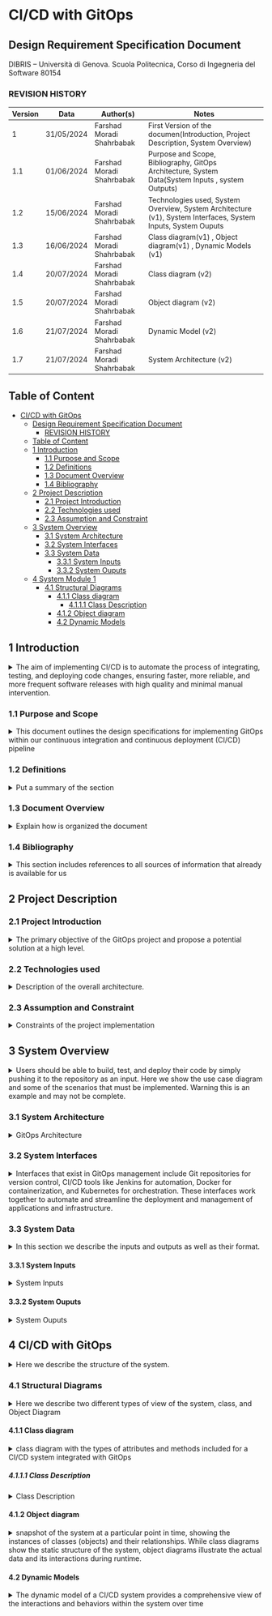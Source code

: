 # CI/CD with GitOps

## Design Requirement Specification Document

DIBRIS – Università di Genova. Scuola Politecnica, Corso di Ingegneria del Software 80154

<!-- <div align='right'> <b> Authors </b> <br> AA <br> BB  </div> -->

### REVISION HISTORY

Version | Data | Author(s)| Notes
---------|------|--------|------
1 | 31/05/2024 | Farshad Moradi Shahrbabak | First Version of the documen(Introduction, Project Description, System Overview)
1.1 | 01/06/2024 | Farshad Moradi Shahrbabak | Purpose and Scope, Bibliography, GitOps Architecture, System Data(System Inputs , system Outputs)
1.2 | 15/06/2024 | Farshad Moradi Shahrbabak | Technologies used, System Overview, System Architecture (v1), System Interfaces, System Inputs, System Ouputs
1.3 | 16/06/2024 | Farshad Moradi Shahrbabak | Class diagram(v1) , Object diagram(v1) , Dynamic Models (v1)
1.4 | 20/07/2024 | Farshad Moradi Shahrbabak | Class diagram (v2) |
1.5 | 20/07/2024 | Farshad Moradi Shahrbabak | Object diagram (v2) |
1.6 | 21/07/2024 | Farshad Moradi Shahrbabak | Dynamic Model (v2) |
1.7 | 21/07/2024 | Farshad Moradi Shahrbabak | System Architecture (v2) |





## Table of Content

- [CI/CD with GitOps](#cicd-with-gitops)
  - [Design Requirement Specification Document](#design-requirement-specification-document)
    - [REVISION HISTORY](#revision-history)
  - [Table of Content](#table-of-content)
  - [  1 Introduction](#--1-introduction)
    - [ 1.1 Purpose and Scope](#-11-purpose-and-scope)
    - [ 1.2 Definitions](#-12-definitions)
    - [ 1.3 Document Overview](#-13-document-overview)
    - [ 1.4 Bibliography](#-14-bibliography)
  - [ 2 Project Description](#-2-project-description)
    - [ 2.1 Project Introduction](#-21-project-introduction)
    - [ 2.2 Technologies used](#-22-technologies-used)
    - [ 2.3 Assumption and Constraint](#-23-assumption-and-constraint)
  - [  3 System Overview](#--3-system-overview)
    - [  3.1 System Architecture](#--31-system-architecture)
    - [  3.2 System Interfaces](#--32-system-interfaces)
    - [  3.3 System Data](#--33-system-data)
      - [  3.3.1 System Inputs](#--331-system-inputs)
      - [  3.3.2 System Ouputs](#--332-system-ouputs)
  - [  4 System Module 1](#--4-system-module-1)
    - [  4.1 Structural Diagrams](#--41-structural-diagrams)
      - [  4.1.1 Class diagram](#--411-class-diagram)
        - [  4.1.1.1 Class Description](#--4111-class-description)
      - [  4.1.2 Object diagram](#--412-object-diagram)
      - [  4.2 Dynamic Models](#--42-dynamic-models)

## <a name="intro"></a>  1 Introduction

<details>
    <summary> The aim of implementing CI/CD is to automate the process of integrating, testing, and deploying code changes, ensuring faster, more reliable, and more frequent software releases with high quality and minimal manual intervention.</summary>
   Continuous Integration (CI) and Continuous Deployment (CD) are key practices in modern software development that streamline the process of delivering code changes more frequently and reliably. Together, they form the CI/CD pipeline, which automates the steps between writing code and deploying it to production.
</details>

### <a name="purpose"></a> 1.1 Purpose and Scope

<details>
    <summary> This document outlines the design specifications for implementing GitOps within our continuous integration and continuous deployment (CI/CD) pipeline </summary>

<p><h3>purpose:</h3><br>
The purpose of implementing GitOps is to manage infrastructure and application deployments using Git as a single source of truth, enabling automated, consistent, and auditable workflows for continuous delivery and operations.

<h3>Scope:</h3><br>
The scope of implementing GitOps includes automating the deployment, management, and monitoring of infrastructure and applications using version-controlled repositories, ensuring consistent and reproducible environments across all stages of the development lifecycle.

Source Code Management:

Integrate Git repositories to serve as the single source of truth for both application and infrastructure code.
Enable version control, collaboration, and audit trails through pull requests, commits, and branches.
Automated Build and Test:

Set up CI pipelines to automatically build and test code upon commits.
Ensure that unit tests, integration tests, and other quality checks are automated and consistently applied.
Containerization:

Use Docker to containerize applications, ensuring consistent runtime environments.
Create and manage Docker images that include all necessary dependencies.
Configuration Management:

Manage infrastructure and application configurations declaratively through Git repositories.
Use tools like Kubernetes and Helm for defining and deploying configurations.
Continuous Deployment:

Implement CD pipelines to automate the deployment of applications to various environments (development, staging, production).
Ensure that deployments are triggered automatically upon successful builds and tests.
Orchestration and Infrastructure Management:

Use Kubernetes for container orchestration, ensuring applications are deployed, managed, and scaled efficiently.
Implement GitOps principles to manage Kubernetes manifests and Helm charts through Git.
Monitoring and Logging:

Set up monitoring and logging tools to track application performance, health, and logs.
Ensure that logs and metrics are accessible and actionable, enabling rapid troubleshooting and performance optimization.
Security and Compliance:

Implement security best practices within the CI/CD pipeline, such as vulnerability scanning and compliance checks.
Ensure that access controls and audit trails are in place for all GitOps processes.
Rollback and Disaster Recovery:

Define rollback procedures to quickly revert to previous versions in case of deployment failures.
Implement backup and recovery strategies for both application data and configurations.
Documentation and Training:

Provide comprehensive documentation for all CI/CD and GitOps processes.
Conduct training sessions for team members to ensure they understand and can effectively use the CI/CD pipeline and GitOps workflows.
Scalability and Performance Optimization:

Design the CI/CD pipeline and GitOps processes to handle increasing workloads and scaling requirements.
Optimize performance of the CI/CD pipeline to ensure fast and efficient builds, tests, and deployments.

</p>
</details>

### <a name="def"></a> 1.2 Definitions

<details>
    <summary> Put a summary of the section </summary>
    <p>This sub section should describe ...</p>

| First Header  | Second Header |
| ------------- | ------------- |
| Content Cell  | Content Cell  |
| Content Cell  | Content Cell  |

</details>

### <a name="overview"></a> 1.3 Document Overview

<details>
    <summary> Explain how is organized the document
    </summary>
    <p>This sub section should describe ...</p>
</details>

### <a name="biblio"></a> 1.4 Bibliography

<details>
    <summary>This section includes references to all sources of information that already is available for us</summary>

Book:<br>

Article:<br>

Website:
<a href="https://www.jenkins.io/doc/tutorials/">Jenkins Tutorials (Official Documentation)</a>
<a href="https://hub.docker.com/r/jenkinsci/jenkins">Jenkins Continuous Integration and Delivery server(Docker)</a>
<a href="https://minikube.sigs.k8s.io/docs/start/?arch=%2Fwindows%2Fx86-64%2Fstable%2F.exe+download">MiniKube</a>

</details>

## <a name="description"></a> 2 Project Description

### <a name="project-intro"></a> 2.1 Project Introduction

<details>
    <summary> The primary objective of the GitOps project and propose a potential solution at a high level.
    </summary>
    <p>This project assumes: <br>
 • to use a microservice framework (SpringBoot) to implement a reference java
application. This application must be composed by a few microservices and must be
used as reference to apply the CI/CD pipeline based on GitOps paradigm.<br>
 • Some test cases must be implemented to validate the application. These test cases
must define the Smoke Tests executed during the CI/CD pipeline to validate the
application before installing in the production environment<br>
 • A production environment where release the application and make this available for the
custome</p>
</details>

### <a name="tech"></a> 2.2 Technologies used

<details>
<summary> Description of the overall architecture. </summary>

![DevOpsTools](imgs/DevOpsTools.png "DevOpsTools")
| name          | Description |
| ------------- | ------------- |
| IDE          | An Integrated Development Environment (IDE) is a software application that provides comprehensive facilities to programmers for software development, including a code editor, debugger, and build automation tools.     |
| Github        | GitHub is a web-based platform for version control and collaborative software development, allowing users to host and review code, manage projects, and build software alongside millions of developers worldwide.  |
| Jenkins   | Jenkins is an open-source automation server used for continuous integration and continuous delivery (CI/CD) to build, test, and deploy software projects efficiently. |
| Docker  | Docker is an open-source platform that automates the deployment and management of applications within lightweight, portable containers, ensuring consistent environments across different stages of development and production.|
| Mini Kube   | Minikube is a tool that enables running a single-node Kubernetes cluster locally on your machine, making it easy to develop and test Kubernetes applications. |


# Author

Developers write and edit code using IDEs like Visual Studio Code. These tools provide a rich environment for coding, debugging, and testing at the individual level.

# Source

The code is committed to a source control system like GitHub. This step involves managing different versions of the code, collaborating with other developers, and ensuring changes are tracked and documented.

# Build

The committed code is then compiled and built into executable artifacts. This stage involves continuous integration (CI), where tools like Jenkins and AWS CodeBuild automate the process of compiling code, running unit tests, and packaging the software for deployment.

# Test

After building the software, it undergoes various testing phases to ensure it is free from bugs and performs well. Testing tools like JUnit, pytest, Apache JMeter, and Locust are used for different types of tests, including unit tests, integration tests, load tests, and penetration tests.

# Deploy 

Finally, the tested and validated software is deployed to production environments. AWS CodeDeploy automates this process, ensuring the software is deployed consistently and reliably across different environments, minimizing the risk of deployment failures.






</details>

### <a name="constraints"></a> 2.3 Assumption and Constraint

<details>
    <summary> Constraints of the project implementation
 </summary>
    <p>
    1-There isn't any cloud server (like AWS) available for running Docker and Jenkins, so they must be run on the local machine <br>
    </p>
</details>

## <a name="system-overview"></a>  3 System Overview

<details>
    <summary> Users should be able to build, test, and deploy their code by simply pushing it to the repository as an input. Here we show the use case diagram and some of the scenarios that must be implemented. Warning this is an example and may not be complete.
    </summary>

![Use Case Diagram](imgs/GitOps.png "Use Case Diagram")

| Use Case      | 1.0           |
| ------------- | ------------- |
| Name          | GitOps flow       |
| Actors        | Generic User  |
| Entry Point   | (1) .Java files  |
| Exit  Point   | (4) File to be deployed|
| Event Flow    | (1) User invoke the system by pushing the program. <br> (2) buildimage is triggered. This job is responsible for building a Docker container image from the code in the kubernetecode repository. <br> (3) Another CI job called updatemanifest is triggered. This job updates the deployment.yaml file in a separate GitHub repository named kubernetesmanifest. <br> (4) The updated deployment.yaml file is automatically picked up by Argo CD, a GitOps too |






# GitOps Flow
GitOps is a methodology that uses Git as a single source of truth for declarative infrastructure and applications. It leverages Git repositories as the source of truth for the desired state of the system, automating deployment and operations tasks. Here's a detailed breakdown of the GitOps flow illustrated in the image:

1. Code Commit
Developer writes code and commits to the repository. A developer writes or updates code in a file named app.py within a repository named kubernetescode on GitHub. The commit to GitHub triggers the CI/CD pipeline to start the build process.

2. Build Docker Image
Jenkins (or another CI tool) builds a Docker container image.

Job - buildimage: This job is responsible for building the Docker container image from the committed code.
Docker Hub: The built Docker image is then pushed to Docker Hub (a cloud-based repository service for Docker images).
The Docker image is tagged with a version, for example, test:10.

3. Update Kubernetes Manifest(Update deployment configuration)

Job - updatemanifest: This job updates the deployment configuration file, typically named deployment.yaml, in another repository called kubernetesmanifest.
The deployment.yaml file is modified to reference the new Docker image tag (test:10), ensuring that the Kubernetes deployment uses the latest version of the container image.

4. Deploy to Kubernetes Cluster(Argo CD deploys the updated configuration)

Argo CD: An open-source GitOps continuous delivery tool for Kubernetes. It monitors the Git repository for changes in the deployment configuration.
When Argo CD detects the updated deployment.yaml, it synchronizes the changes with the Kubernetes cluster.
The Kubernetes cluster then pulls the specified Docker image (test:10) from Docker Hub and deploys it, ensuring that the running application matches the desired state defined in the Git repository.


# Detailed Steps in the Flow
Step-by-Step Explanation:
Code Commit by Developer:

A developer makes changes to the application code (app.py) and commits these changes to the GitHub repository (kubernetescode).
GitHub triggers a webhook to initiate the CI/CD pipeline.
Build Docker Image:

Jenkins (or another CI/CD tool) detects the new commit and runs the buildimage job.
This job includes steps to:
Checkout the code from GitHub.
Build a Docker image using the Dockerfile included in the repository.
Tag the Docker image with a version number, such as test:10.
Push the Docker image to Docker Hub.
Update Kubernetes Manifest:

Jenkins then runs the updatemanifest job.
This job includes steps to:
Checkout the kubernetesmanifest repository.
Update the deployment.yaml file to use the new Docker image tag (test:10).
Commit the updated deployment.yaml file back to the GitHub repository (kubernetesmanifest).
Deploy to Kubernetes Cluster:

Argo CD continuously monitors the kubernetesmanifest repository for changes.
Upon detecting the updated deployment.yaml, Argo CD performs the following actions:
Synchronizes the Kubernetes cluster with the new desired state defined in deployment.yaml.
Kubernetes pulls the new Docker image (test:10) from Docker Hub.
The updated Docker image is deployed to the Kubernetes cluster, ensuring that the running application is up-to-date.

# Components and Their Roles

Developer:
Writes and commits code to the source repository.

GitHub:
Hosts the source code and the Kubernetes manifests in separate repositories.
Acts as the trigger point for CI/CD pipelines.

Jenkins:
Automates the build and update processes.
Builds Docker images and updates Kubernetes manifests.

Docker Hub:
Serves as a registry for Docker images.
Stores the built Docker images with specific tags.

Argo CD:
Automates the deployment process in Kubernetes.
Ensures the Kubernetes cluster matches the desired state defined in GitHub repositories.

Kubernetes Cluster:
Runs the deployed application.
Continuously maintains the desired state defined in the deployment configurations.

# Summary
This GitOps flow ensures that the entire process from code commit to deployment is automated and traceable via Git repositories. By using tools like Jenkins, Docker Hub, and Argo CD, the flow ensures consistent, reliable, and auditable deployments to Kubernetes clusters. This approach enhances collaboration, improves deployment speed, and maintains system stability.



</details>

### <a name="architecture"></a>  3.1 System Architecture

<details>
    <summary> GitOps Architecture</summary>

![GitOps Architecture](imgs/GitOpsArchitecture.jpg "GitOps Architecture")

| Name      | Description         |
| ------------- | ------------- |
| Git Repository (Source Control)|Centralized storage for all code and configuration files.|
| CI/CD Pipeline| Automates the process of building, testing, and deploying applications |
| Container Registry| Stores container images built by the CI/CD pipeline.  |
|Kubernetes Cluster|Orchestrates and manages containerized applications.|
|GitOps Operator|Continuously synchronizes the Kubernetes cluster with the desired state defined in the Git repository.|
|Monitoring and Logging|Tracks the health, performance, and logs of applications and infrastructure.|
|Secrets Management|Manages sensitive data securely|
|Infrastructure as Code (IaC)|Defines and manages infrastructure resources through code.|

Git Repository (Source Control):
This is the central source of truth where all the code, configuration files, and infrastructure definitions are stored. GitHub is used for source control.
Function: Stores application code, Kubernetes manifests, Helm charts, and other configuration files.

CI/CD Pipeline:
A Continuous Integration and Continuous Deployment (CI/CD) pipeline automates the process of building, testing, and deploying applications.
Function:
Build & Test: Integrates and tests changes to ensure they are production-ready.
Store Images: Builds Docker images and pushes them to a container registry.

Container Registry
A repository for storing and distributing Docker container images.
Function: Stores the container images built by the CI/CD pipeline.

GitOps Operator:
The core component of a GitOps system. It monitors the Git repository for changes and synchronizes the desired state defined in the repository with the actual state of the Kubernetes cluster.
Function: Applies the Kubernetes manifests and Helm charts from the Git repository to the Kubernetes cluster.

Kubernetes Cluster:
The runtime environment where containerized applications are deployed and managed.
Function: Runs the applications, ensuring they match the desired state defined in the manifests stored in the Git repository.

Monitoring and Logging:

Tools and systems that provide visibility into the performance and health of the applications running in the Kubernetes cluster.
Function: Collects, aggregates, and visualizes logs and metrics from the applications and the infrastructure.

Secrets Management:
A system for securely storing and managing sensitive information such as API keys, passwords, and certificates.
Function: Ensures that secrets are securely stored and accessed by applications and infrastructure components as needed. Examples include HashiCorp Vault, AWS Secrets Manager, and Kubernetes Secrets.

Infrastructure as Code (IaC)
The practice of defining and managing infrastructure using code and automation tools.
Function: Allows the definition and provisioning of infrastructure using code, making the process repeatable, scalable, and consistent.

# Detailed Workflow

Presentation Layer:
Developer (Application)
Developer (Test)
This layer represents the users (developers) who are responsible for both the application and test code.
Application Layer:
Git Repository (Application)
Git Repository (Test)
Pipeline
This layer includes the version control system (Git repositories) where both application and test code are stored.
The pipeline represents the CI/CD (Continuous Integration/Continuous Deployment) processes that automate the building, testing, and deployment of the code.

Integration Layer:
Webhook
Docker Image
Docker Repository
Minikube
Live Server
Webhook: This component is used to trigger events in the pipeline, often when changes are made in the Git repository.
Docker Image: This represents the packaged application, which includes everything needed to run the application.
Docker Repository: This is where the Docker images are stored and managed.
Minikube: This is a tool that sets up a local Kubernetes cluster for development and testing purposes.
Live Server: This is the production environment where the application is deployed and accessible to end-users.

Data Layer:
There are no explicit data components in this layer, but the Minikube and Live Server are mentioned as being part of this layer because they are deployment environments that manage the application's data.

#### Flow of Components:
Developers push code to the Git Repositories (Application/Test).
Changes in the Git repositories trigger the Pipeline.
The Pipeline builds the application and creates a Docker Image.
The Docker Image is pushed to the Docker Repository.
The Webhook can trigger additional actions in the pipeline.
The Docker Image is deployed to Minikube for testing or directly to the Live Server for production deployment.
This structure ensures that the application code is continuously integrated and deployed in an automated manner, promoting a seamless and efficient workflow from development to production.

# Benefits of GitOps Architecture

1) Single Source of Truth:
The Git repository serves as the single source of truth for both application code and infrastructure configuration, ensuring consistency and traceability.

2) Automated Deployments:
Changes committed to the Git repository automatically trigger deployment processes, reducing manual intervention and errors.

3) Version Control:
Git provides robust version control, enabling rollbacks and detailed audit trails of changes.

4) Increased Security:
Secrets management ensures sensitive information is handled securely.
GitOps promotes secure and auditable change management practices.

5) Improved Observability:
Integrated monitoring and logging provide comprehensive visibility into the system’s health and performance.

6) Scalability and Repeatability:
Infrastructure as Code (IaC) and automated pipelines ensure that infrastructure and applications can be scaled and replicated consistently across environments.

# Summary
This GitOps architecture enhances collaboration, improves deployment speed, and ensures the stability and security of applications running in a Kubernetes environment. By leveraging Git as the source of truth and automating the entire deployment pipeline, organizations can achieve a highly efficient and reliable deployment process.

</details>

### <a name="interfaces"></a>  3.2 System Interfaces

<details>
    <summary> Interfaces that exist in GitOps management include Git repositories for version control, CI/CD tools like Jenkins for automation, Docker for containerization, and Kubernetes for orchestration. These interfaces work together to automate and streamline the deployment and management of applications and infrastructure.
    </summary>

| Name      | Interfaces in GitOps Management |
| ------------- | ------------- |
|  Git Repositories          | Displays repositories, recent activity, and notifications ,  Lists files, directories, and their history within the repository , Allows users to review, comment, and approve changes before they are merged , hows the history of commits and the different branches within the repository.|
| Jenkins       | Provides an overview of all jobs, build statuses, and pipelines, Details for each job or pipeline, including build history, logs, and configuration options ,  Real-time and historical logs for each build, showing the steps executed and their outcomes , Interfaces for setting up and managing jobs, pipelines, credentials, and plugins , Visualization of test results, code coverage, and build metrics.|
| Docker   | Summary of container status, images, and repositories , Lists available images, tags, and details about each image , Shows running containers, their statuses, logs, and resource usage , Allows users to search and pull images from Docker Hub or other registries.|
|Kubernetes    | Overview of cluster status, nodes, namespaces, and workloads,  Lists deployments, pods, replica sets, and services, showing their status and resource usage ,Displays information about cluster nodes, including health, capacity, and performance metrics.|


1. Git Repository Interface
Purpose: Acts as the source of truth for both application code and infrastructure configurations.
Components:
GitHub: Popular platform for hosting Git repositories.
Files and Directories: Contain application code, Kubernetes manifests, Helm charts, and Infrastructure as Code (IaC) files.
Functions:
Version Control: Tracks changes to files, enabling rollbacks and maintaining a history of changes.
Collaboration: Facilitates collaboration through pull requests, code reviews, and comments.
Triggering CI/CD Pipelines: Commits and merges to specific branches can trigger CI/CD pipelines.

2. CI/CD Pipeline Interface
Purpose: Automates the build, test, and deployment processes.
Components:
Jenkins: CI/CD tools that orchestrate automated workflows.
Build Scripts: Define the steps for building and testing the application.
Configuration Files: Such as .travis.yml, Jenkinsfile, etc., which define the CI/CD pipeline stages.
Functions:
Building: Compiles the application code and builds Docker images.
Testing: Runs automated tests to ensure code quality.
Deploying: Pushes Docker images to container registries and updates manifests in the Git repository.

3. Container Registry Interface
Purpose: Stores and distributes Docker images.
Components:
Docker Hub/Amazon ECR/Google Container Registry: Services for storing Docker images.
Image Tags: Identify specific versions of Docker images.
Functions:
Storing Images: Keeps built Docker images ready for deployment.
Versioning: Uses tags to manage different versions of images.
Pulling Images: Kubernetes clusters pull images from the registry based on the tags specified in deployment manifests.

4. GitOps Operator Interface
Purpose: Monitors the Git repository for changes and synchronizes the desired state with the Kubernetes cluster.
Components:
Argo CD: Popular GitOps operator that manage deployments.
Synchronization Mechanism: Watches the Git repository and applies changes to the cluster.
Functions:
Syncing: Detects changes in the Git repository and updates the Kubernetes cluster to match the desired state.
Reconciliation: Continuously ensures that the actual state of the cluster matches the desired state defined in the Git repository.
Rollback: Provides mechanisms to revert to previous states if issues are detected.

5. Kubernetes Cluster Interface
Purpose: Executes and manages containerized applications.
Components:
API Server: The core interface to interact with the Kubernetes cluster.
Kubelet: Runs on each node and manages containers.
Kubectl: Command-line tool to interact with the Kubernetes cluster.
Functions:
Deploying Applications: Runs containers based on the manifests defined in the Git repository.
Scaling: Automatically adjusts the number of running instances based on demand.
Self-healing: Automatically restarts failed containers and reschedules them on healthy nodes.

6. Monitoring and Logging Interface
Purpose: Provides visibility into the health and performance of applications and infrastructure.
Components:
minikube: For metrics collection and visualization.
Functions:
Collecting Metrics: Gathers performance and usage metrics from the cluster and applications.
Aggregating Logs: Collects and stores logs for analysis and troubleshooting.
Visualizing Data: Provides dashboards and visual representations of metrics and logs.
Alerting: Sends alerts based on predefined conditions or thresholds.


7. Infrastructure as Code (IaC) Interface
Purpose: Defines and manages infrastructure using code.
Components:
Terraform: Tools for IaC.
Configuration Files: Define infrastructure resources and their dependencies.
Functions:
Provisioning: Automatically sets up and configures infrastructure.
Versioning: Tracks changes to infrastructure configurations, enabling rollbacks.
Automation: Reduces manual intervention by automating infrastructure setup and management.
Interaction and Workflow

1. Development and Commit
Developers make changes to application code and infrastructure configurations, committing these changes to the Git repository.
2. Triggering CI/CD Pipeline
The commit triggers the CI/CD pipeline, which builds the application, runs tests, and stores the Docker images in the container registry.
3. Updating Manifests
The pipeline updates Kubernetes manifests in the Git repository to reference the new Docker image versions.
4. GitOps Operator Sync
The GitOps operator detects changes in the Git repository and synchronizes the Kubernetes cluster with the updated manifests.
5. Deployment and Monitoring
The Kubernetes cluster deploys the updated applications. Monitoring and logging systems collect metrics and logs, providing visibility and alerting on the system's health and performance.
6. Secret Management and IaC
Secrets management ensures sensitive data is securely handled. IaC tools provision and manage infrastructure resources as defined in the code.

# Benefits of GitOps Interfaces
Consistency and Traceability: All changes are version-controlled in Git, providing a clear history and audit trail.
Automation and Efficiency: Automates the build, test, and deployment processes, reducing manual errors and speeding up delivery.
Scalability: Easily scales infrastructure and applications by defining configurations in code.
Security: Manages secrets securely and ensures access control policies are enforced.
Observability: Provides comprehensive monitoring and logging, ensuring issues are detected and resolved quickly.
Collaboration: Facilitates collaboration among teams through Git workflows, pull requests, and code reviews.
This comprehensive explanation outlines the critical interfaces in GitOps management, detailing their roles, components, and interactions within the GitOps workflow, ensuring a robust, secure, and efficient deployment process.
</details>

### <a name="data"></a>  3.3 System Data

<details>
    <summary> In this section we describe the inputs and outputs as well as their format.
    </summary>
    <p>By clearly defining the inputs and outputs at each stage of the GitOps CI/CD process, the workflow ensures a streamlined and automated approach to building, testing, and deploying applications. This results in consistent, reliable, and efficient software delivery.</p>
</details>

#### <a name="inputs"></a>  3.3.1 System Inputs

<details>
    <summary> System Inputs</summary>

| Name|Description|
| ------------- | ------------- |
|Source Code|The primary input is the application code that developers write and maintain.(Developers commit their code to a version-controlled repository (e.g., GitHub, GitLab)) |
|Configuration Files|These include YAML or JSON files that define the desired state of the infrastructure and applications(Jenkinsfile)|
|Dockerfiles| These include YAML or JSON files that define the desired state of the infrastructure and applications.|
|Test Scripts|Scripts and configurations for automated testing, including unit tests, integration tests, and end-to-end tests.|
|Secrets and Environment Variables|Sensitive information and configuration settings required by the application.|


# Detailed Workflow of CI/CD Inputs

### Code Check-in and Version Control
Input: Source Code
Process: Developers write code and commit changes to a version control system (VCS) like Git. Each commit or pull request triggers the CI/CD pipeline.
Tools: GitHub

### Build Configuration
Input: Configuration Files, Dependency Files
Process: The pipeline uses build configuration files (e.g., Jenkinsfile) to define the build steps. Dependency files ensure all required libraries and tools are installed.
Tools: Jenkins


### Automated Testing
Input: Test Data and Test Cases
Process: The pipeline runs automated tests using the provided test data and test cases. This step verifies that the application functions correctly and meets quality standards.
Tools: JUnit, pytest, Selenium.

### Containerization
Input: Docker Images and Containers
Process: The pipeline builds Docker images using a Dockerfile and pushes these images to a container registry. These images are then used to deploy the application.
Tools: Docker, Docker Hub

### Deployment
Input: Configuration Files, Docker Images
Process: The deployment stage reads the deployment configuration files (e.g., k8s-deployment.yaml) and uses them to deploy the application containers to the target environment.
Tools: Kubernetes, Argo CD

### Monitoring and Logging
Input: Metrics and Logging Configurations
Process: Monitoring and logging tools collect and process logs and metrics during and after the deployment. This helps in tracking the application's performance and diagnosing issues.
Tools:minikube
</details>

#### <a name="outputs"></a>  3.3.2 System Ouputs

<details>
    <summary> System Ouputs</summary>

| Name|Description|
| ------------- | ------------- |
|Built Artifacts|Compiled and packaged versions of the application, in the form of Docker images.|
|Deployment Manifests|Updated configuration files that specify the desired state of the application in the Kubernetes cluster.|
|Deployed Applications|Running instances of the application within the Kubernetes cluster.|
|Logs and Metrics|Output from application and infrastructure monitoring tools, including performance metrics, logs, and alerts.|
|Test Reports| Results from automated tests, providing feedback on the code quality and functionality.|



# Key System Outputs in CI/CD

### Build Artifacts
Description: These are the compiled, packaged, and ready-to-deploy versions of the application.
Components: Executable binaries, JAR files, WAR files, Docker images.
Purpose: Serve as the deployable version of the application, created from the source code and ready to be tested and deployed.

### Docker Images
Description: Containerized versions of the application, encapsulated with all dependencies and configurations.
Components: Docker image files stored in a container registry.
Purpose: Ensure consistency across different environments by running the same containerized application in development, testing, and production environments.

### Test Reports and Results
Description: Detailed results of automated tests run during the pipeline execution.
Components: Unit test results, integration test results, end-to-end test results, coverage reports.
Purpose: Provide insights into the quality of the code, highlighting any issues or failures that need to be addressed before deployment.

### Deployment Manifests
Description: Configuration files that define how the application should be deployed in different environments.
Components: Kubernetes manifests (deployment.yaml), Helm charts, Terraform files.
Purpose: Automate and standardize the deployment process, ensuring that the application is deployed consistently across environments.

### Logs and Audit Trails
Description: Detailed logs of the CI/CD pipeline execution, including steps performed, success and failure messages, and timestamps.
Components: Build logs, deployment logs, audit logs.
Purpose: Provide traceability and accountability, allowing developers and operators to troubleshoot issues and understand the history of changes.

### Monitoring Data and Metrics
Description: Metrics and data collected from the application and infrastructure during and after deployment.
Components: Performance metrics, resource usage, health checks.
Purpose: Monitor the health and performance of the application, ensuring that it meets the required standards and operates reliably.

### Notifications and Alerts
Description: Automated alerts and notifications sent to stakeholders about the status of the pipeline and deployed application.
Components: Email notifications.
Purpose: Keep stakeholders informed about the build, test, and deployment status, as well as any issues that require immediate attention.

</details>

## <a name="sys-module-1"></a>  4 CI/CD with GitOps

<details>
    <summary>Here we describe the structure of the system.</summary>
    <p>First we describe the Static structure of the system, such as the Class/Object Diagram, and then we describe the dynamic behavior of the system.</p>
</details>

### <a name="sd"></a>  4.1 Structural Diagrams

<details>
    <summary> Here we describe two different types of view of the system, class, and Object Diagram
    </summary>
    <p></p>
</details>

#### <a name="cd"></a>  4.1.1 Class diagram

<details>
    <summary> class diagram with the types of attributes and methods included for a CI/CD system integrated with GitOps
    </summary>

![Use Case Diagram](imgs/classDiagram.png "Use Case Diagram")

</details>

##### <a name="cd-description"></a>  4.1.1.1 Class Description

<details>
    <summary>Class Description</summary>


1. Developer (Application)
Attributes:
name: String: Represents the name of the developer.
id: String: Unique identifier for the developer.
Relationships:
Pushes code: The developer interacts with the Git Repository (Application) by pushing code to it. This is indicated by a solid line with a filled arrowhead pointing from the Developer to the Git Repository.
2. Git Repository (Application)
Attributes:
repositoryName: String: The name of the repository.
repositoryUrl: String: The URL where the repository is hosted.
branches: List: A list of branches in the repository.
Methods:
commitCode(message: String): void: Allows the developer to commit code with a specific message.
createBranch(branchName: String): void: Allows the creation of a new branch in the repository.
Relationships:
Pushes to Webhook: When code is committed, a webhook is triggered, initiating further actions in the pipeline. This is represented by an association line with a filled arrowhead.
3. Webhook
Attributes:
url: String: The URL endpoint for the webhook.
events: List: A list of events that the webhook is configured to listen for.
Relationships:
Triggers Build Server: When the webhook is activated, it triggers the build server to start its processes. This is depicted by an association line with a filled arrowhead.
4. Build Server
Attributes:
jobs: List: A list of jobs or tasks that the build server is responsible for executing.
status: String: The current status of the build server.
Relationships:
Pushes Docker Image: The build server creates and pushes Docker images to the Docker repository. This is represented by an association line with a filled arrowhead pointing to the Docker Image class.
5. Docker Image
Attributes:
name: String: The name of the Docker image.
version: String: The version of the Docker image.
tags: List: A list of tags associated with the Docker image.
Relationships:
Pushed to Docker Repository: Once created, Docker images are pushed to the Docker Repository. This is indicated by an association line with a filled arrowhead.
6. Docker Repository
Attributes:
name: String: The name of the Docker repository.
images: List: A list of Docker images stored in the repository.
stages: List: Various stages involved in handling Docker images.
Relationships:
Deploys to Minikube: Docker images are deployed from the Docker repository to Minikube for further testing and deployment. This is depicted by an association line with a filled arrowhead pointing to Minikube.
7. Pipeline
Attributes:
pipelineId: String: The unique identifier for the pipeline.
pipelineName: String: The name of the pipeline.
stages: Different stages in the pipeline.
Methods:
triggerPipeline(): void: Method to trigger the pipeline.
getStatus(): void: Method to get the current status of the pipeline.
Relationships:
Triggers Minikube: The pipeline triggers Minikube to test and deploy applications. This is shown by an association line with a filled arrowhead.
8. Minikube
Attributes:
version: String: The version of Minikube being used.
status: String: The current status of Minikube.
Methods:
testApplication(): void: Method to test applications within Minikube.
Relationships:
Deploys to Live Server: Minikube, after testing, deploys the application to the live server for production use. This is represented by an association line with a filled arrowhead.
9. Live Server
Attributes:
serverId: String: Unique identifier for the live server.
name: The name of the live server.
ipAddress: The IP address of the live server.
port: The port number on which the live server is running.
Methods:
start(): void: Starts the live server.
stop(): void: Stops the live server.
restart(): void: Restarts the live server.
getStatus(): void: Gets the current status of the live server.
10. Developer (Test)
Attributes:
name: String: Represents the name of the test developer.
id: String: Unique identifier for the test developer.
Relationships:
Pushes code: Similar to the application developer, the test developer pushes code to the Git Repository (Test). This is indicated by a solid line with a filled arrowhead.
11. Git Repository (Test)
Attributes:
repositoryName: String: The name of the repository.
repositoryUrl: String: The URL where the repository is hosted.
branches: List: A list of branches in the repository.
Methods:
commitCode(message: String): void: Allows the test developer to commit code with a specific message.
createBranch(branchName: String): void: Allows the creation of a new branch in the repository.


### Notations 
Association: Regular connection (red arrow) showing a general relationship between classes.
Inheritance: Represents inheritance (black arrow) indicating a class is derived from another class.
Realize/Implementation: Dashed line with an open arrowhead, showing an interface implementation.
Dependency: Dashed line with an open arrowhead, showing that a class depends on another class.
Aggregation: Represents a whole-part relationship (green diamond) where the part can exist independently of the whole.
Composition: Strong ownership (blue diamond) where the part cannot exist independently of the whole.

### Summary
The diagram represents the flow of code from developers through a CI/CD pipeline, involving steps like code commits, triggering webhooks, building on a build server, creating and pushing Docker images, deploying to a test environment (Minikube), and finally to a live production server. The relationships and methods indicate how each component interacts with the others to automate and streamline the development and deployment process.

</details>

#### <a name="od"></a>  4.1.2 Object diagram

<details>
    <summary> snapshot of the system at a particular point in time, showing the instances of classes (objects) and their relationships. While class diagrams show the static structure of the system, object diagrams illustrate the actual data and its interactions during runtime.
    </summary>

![Use Case Diagram](imgs/ObjectDiagram.png "Use Case Diagram")



1. Developer (Application)
Instance:
name: "Alice"
id: "dev01"
This instance represents a developer named Alice with an ID of "dev01".

2. Git Repository (Application)
Instance:
repositoryName: "AppRepo"
repositoryUrl: "http://gitrepo.com/apprepo"
branches: ["main", "dev"]
This instance represents a Git repository for the application with the name "AppRepo", located at the specified URL, and containing branches "main" and "dev".

3. Webhook
Instance:
url: "http://webhook.com"
events: ["push", "pull_request"]
This represents a webhook configured to listen to "push" and "pull_request" events at the specified URL.

4. Build Server
Instance:
jobs: ["buildJob1", "buildJob2"]
status: "running"
This represents a build server running two jobs, "buildJob1" and "buildJob2", with its status being "running".

5. Docker Image
Instance:
name: "AppImage"
version: "1.0"
tags: ["latest", "stable"]
This represents a Docker image named "AppImage" with version "1.0" and tagged as "latest" and "stable".

6. Docker Repository
Instance:
name: "AppDockerRepo"
images: ["AppImage"]
stages: ["build", "test"]
This instance represents a Docker repository named "AppDockerRepo" containing the "AppImage" and having stages "build" and "test".

7. Pipeline
Instance:
pipelineId: "pipeline01"
pipelineName: "CI/CD Pipeline"
stages: ["build", "test", "deploy"]
This represents a pipeline with the ID "pipeline01", named "CI/CD Pipeline", and having stages "build", "test", and "deploy".

8. Minikube
Instance:
version: "v1.2.3"
status: "running"
This represents a Minikube instance running version "v1.2.3" with a status of "running".

9. Live Server
Instance:
serverId: "server01"
name: "ProductionServer"
ipAddress: "192.168.1.1"
port: "80"
This represents a live server with ID "server01", named "ProductionServer", located at IP address "192.168.1.1", and listening on port "80".

10. Git Repository (test)
Instance:
repositoryName: "TestRepo"
repositoryUrl: "http://gitrepo.com/testrepo"
branches: ["main", "test"]
This represents a Git repository for testing purposes named "TestRepo", located at the specified URL, and containing branches "main" and "test".

11. Developer (test)
Instance:
name: "Bob"
id: "dev02"
This represents a developer named Bob with an ID of "dev02".

### Relationships and Interactions
Push: Developers (Alice and Bob) push code to their respective Git repositories.
Commit Code and Create Branch: These methods are part of the Git Repository class to manage code and branches.
Webhook: Triggered by events in the Git repository, it notifies the Build Server.
Build Server: Executes jobs based on webhook triggers.
Docker Image and Repository: The build server pushes Docker images to the Docker repository.
Pipeline: The pipeline is triggered, which then deploys the Docker image to Minikube for testing.
Minikube and Live Server: After testing, the application is deployed from Minikube to the live server.


</details>


#### <a name="dm"></a>  4.2 Dynamic Models

<details>
    <summary> The dynamic model of a CI/CD system provides a comprehensive view of the interactions and behaviors within the system over time </summary>
    
![Use Case Diagram](imgs/DynamicModel.png "Use Case Diagram")

This sequence diagram illustrates a typical CI/CD (Continuous Integration/Continuous Deployment) pipeline. Here’s an explanation of each component and step involved in the process:

Developer: The process begins with the developer writing code and pushing it to the Git repository.

Git Repository: Once the code is pushed to the repository, a webhook is triggered. This webhook is set up to notify the build server about the new changes.

Webhook: The webhook detects the new code push and notifies the build server to start the build process.

Build Server: Upon receiving the notification, the build server starts the build process. This typically includes tasks like compiling the code, running unit tests, and packaging the application.

Docker Image: After the build process is successful, a Docker image of the application is created. This image includes everything needed to run the application, such as code, runtime, libraries, and environment variables.

Docker Repository: The created Docker image is then pushed to a Docker repository, a centralized place to store and manage Docker images.

Pipeline: After the Docker image is pushed, it triggers the CI/CD pipeline. The pipeline automates the process of deploying the application to different environments, such as development, staging, and production.

Minikube: The pipeline triggers Minikube, which is a local Kubernetes cluster. Minikube is used for testing the application in a Kubernetes environment before deploying it to a live server.

Live Server: Finally, once the application passes all tests in Minikube, it is deployed to the live server where it can be accessed by end-users.

Loop: This process is typically looped, meaning it continuously runs whenever new code is pushed to the repository. This ensures that the latest changes are always tested and deployed automatically.

### Detailed Steps:
Push code: The developer pushes new code changes to the Git repository.
Notify: The webhook is triggered, notifying the build server of the new code.
Start build: The build server starts the build process.
Create image: The build server creates a Docker image of the application.
Push image: The Docker image is pushed to the Docker repository.
Trigger pipeline: The CI/CD pipeline is triggered to start the deployment process.
Trigger Minikube: The pipeline triggers a test deployment in Minikube.
Test application: The application is tested in the Minikube environment to ensure it works correctly.
Deploy to Live Server: After successful testing, the application is deployed to the live server.
This CI/CD pipeline ensures that the software is always in a deployable state, allowing for frequent and reliable deployments.



</details>
